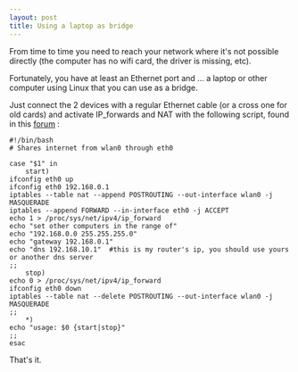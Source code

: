 ```yaml
---
layout: post
title: Using a laptop as bridge
---
```


From time to time you need to reach your network where it's not possible directly (the computer has no wifi card, the driver is missing, etc).

Fortunately, you have at least an Ethernet port and ... a laptop or other computer using Linux that you can use as a bridge.

Just connect the 2 devices with a regular Ethernet cable (or a cross one for old cards) and activate IP_forwards and NAT with the following script, found in this [forum](https://bbs.archlinux.org/viewtopic.php?pid=671501) :

    #!/bin/bash
    # Shares internet from wlan0 through eth0
    
    case "$1" in 
        start)
    ifconfig eth0 up
    ifconfig eth0 192.168.0.1
    iptables --table nat --append POSTROUTING --out-interface wlan0 -j MASQUERADE
    iptables --append FORWARD --in-interface eth0 -j ACCEPT
    echo 1 > /proc/sys/net/ipv4/ip_forward
    echo "set other computers in the range of"
    echo "192.168.0.0 255.255.255.0"
    echo "gateway 192.168.0.1"
    echo "dns 192.168.10.1"  #this is my router's ip, you should use yours or another dns server
    ;;
        stop)
    echo 0 > /proc/sys/net/ipv4/ip_forward
    ifconfig eth0 down
    iptables --table nat --delete POSTROUTING --out-interface wlan0 -j MASQUERADE
    ;;
        *)
    echo "usage: $0 {start|stop}"
    ;;
    esac

That's it.